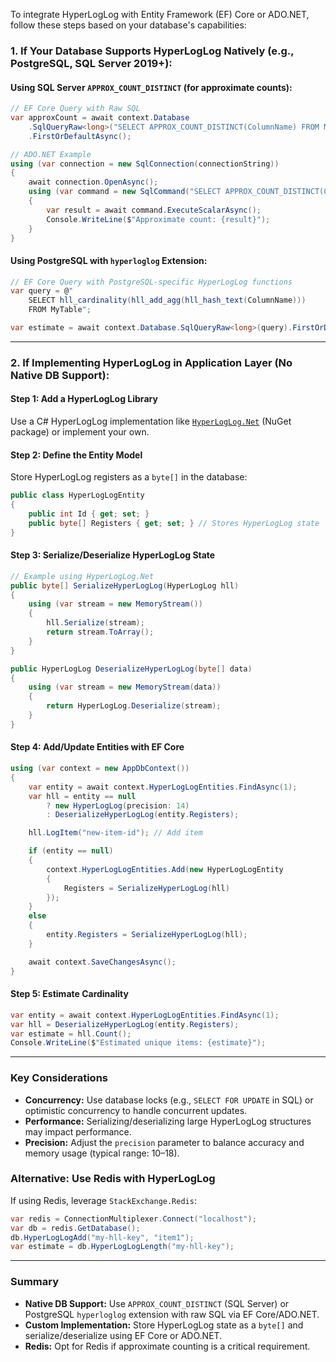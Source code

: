 To integrate HyperLogLog with Entity Framework (EF) Core or ADO.NET, follow these steps based on your database's capabilities:

### **1. If Your Database Supports HyperLogLog Natively (e.g., PostgreSQL, SQL Server 2019+):**
#### **Using SQL Server `APPROX_COUNT_DISTINCT` (for approximate counts):**
```csharp
// EF Core Query with Raw SQL
var approxCount = await context.Database
    .SqlQueryRaw<long>("SELECT APPROX_COUNT_DISTINCT(ColumnName) FROM MyTable")
    .FirstOrDefaultAsync();

// ADO.NET Example
using (var connection = new SqlConnection(connectionString))
{
    await connection.OpenAsync();
    using (var command = new SqlCommand("SELECT APPROX_COUNT_DISTINCT(ColumnName) FROM MyTable", connection))
    {
        var result = await command.ExecuteScalarAsync();
        Console.WriteLine($"Approximate count: {result}");
    }
}
```

#### **Using PostgreSQL with `hyperloglog` Extension:**
```csharp
// EF Core Query with PostgreSQL-specific HyperLogLog functions
var query = @"
    SELECT hll_cardinality(hll_add_agg(hll_hash_text(ColumnName)))
    FROM MyTable";

var estimate = await context.Database.SqlQueryRaw<long>(query).FirstOrDefaultAsync();
```

---

### **2. If Implementing HyperLogLog in Application Layer (No Native DB Support):**
#### **Step 1: Add a HyperLogLog Library**
Use a C# HyperLogLog implementation like [`HyperLogLog.Net`](https://www.nuget.org/packages/HyperLogLog.Net/) (NuGet package) or implement your own.

#### **Step 2: Define the Entity Model**
Store HyperLogLog registers as a `byte[]` in the database:
```csharp
public class HyperLogLogEntity
{
    public int Id { get; set; }
    public byte[] Registers { get; set; } // Stores HyperLogLog state
}
```

#### **Step 3: Serialize/Deserialize HyperLogLog State**
```csharp
// Example using HyperLogLog.Net
public byte[] SerializeHyperLogLog(HyperLogLog hll)
{
    using (var stream = new MemoryStream())
    {
        hll.Serialize(stream);
        return stream.ToArray();
    }
}

public HyperLogLog DeserializeHyperLogLog(byte[] data)
{
    using (var stream = new MemoryStream(data))
    {
        return HyperLogLog.Deserialize(stream);
    }
}
```

#### **Step 4: Add/Update Entities with EF Core**
```csharp
using (var context = new AppDbContext())
{
    var entity = await context.HyperLogLogEntities.FindAsync(1);
    var hll = entity == null 
        ? new HyperLogLog(precision: 14) 
        : DeserializeHyperLogLog(entity.Registers);

    hll.LogItem("new-item-id"); // Add item

    if (entity == null)
    {
        context.HyperLogLogEntities.Add(new HyperLogLogEntity 
        { 
            Registers = SerializeHyperLogLog(hll) 
        });
    }
    else
    {
        entity.Registers = SerializeHyperLogLog(hll);
    }

    await context.SaveChangesAsync();
}
```

#### **Step 5: Estimate Cardinality**
```csharp
var entity = await context.HyperLogLogEntities.FindAsync(1);
var hll = DeserializeHyperLogLog(entity.Registers);
var estimate = hll.Count();
Console.WriteLine($"Estimated unique items: {estimate}");
```

---

### **Key Considerations**
- **Concurrency:** Use database locks (e.g., `SELECT FOR UPDATE` in SQL) or optimistic concurrency to handle concurrent updates.
- **Performance:** Serializing/deserializing large HyperLogLog structures may impact performance.
- **Precision:** Adjust the `precision` parameter to balance accuracy and memory usage (typical range: 10–18).

### **Alternative: Use Redis with HyperLogLog**
If using Redis, leverage `StackExchange.Redis`:
```csharp
var redis = ConnectionMultiplexer.Connect("localhost");
var db = redis.GetDatabase();
db.HyperLogLogAdd("my-hll-key", "item1");
var estimate = db.HyperLogLogLength("my-hll-key");
```

---

### **Summary**
- **Native DB Support:** Use `APPROX_COUNT_DISTINCT` (SQL Server) or PostgreSQL `hyperloglog` extension with raw SQL via EF Core/ADO.NET.
- **Custom Implementation:** Store HyperLogLog state as a `byte[]` and serialize/deserialize using EF Core or ADO.NET.
- **Redis:** Opt for Redis if approximate counting is a critical requirement.

